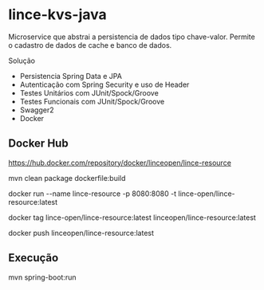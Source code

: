 # lince-kvs-java
Microservice que abstrai a persistencia de dados tipo chave-valor. 
Permite o cadastro de dados de cache e banco de dados.

Solução

* Persistencia Spring Data e JPA
* Autenticação com Spring Security e uso de Header
* Testes Unitários com JUnit/Spock/Groove
* Testes Funcionais com JUnit/Spock/Groove
* Swagger2
* Docker

## Docker Hub

https://hub.docker.com/repository/docker/linceopen/lince-resource

mvn clean package dockerfile:build

docker run  --name lince-resource -p 8080:8080 -t lince-open/lince-resource:latest

docker tag lince-open/lince-resource:latest linceopen/lince-resource:latest

docker push linceopen/lince-resource:latest

## Execução
mvn spring-boot:run

